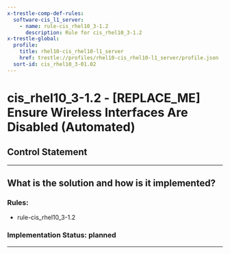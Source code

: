 ```yaml
---
x-trestle-comp-def-rules:
  software-cis_l1_server:
    - name: rule-cis_rhel10_3-1.2
      description: Rule for cis_rhel10_3-1.2
x-trestle-global:
  profile:
    title: rhel10-cis_rhel10-l1_server
    href: trestle://profiles/rhel10-cis_rhel10-l1_server/profile.json
  sort-id: cis_rhel10_3-01.02
---
```


# cis_rhel10_3-1.2 - \[REPLACE_ME\] Ensure Wireless Interfaces Are Disabled (Automated)

## Control Statement

______________________________________________________________________

## What is the solution and how is it implemented?

<!-- For implementation status enter one of: implemented, partial, planned, alternative, not-applicable -->

<!-- Note that the list of rules under ### Rules: is read-only and changes will not be captured after assembly to JSON -->

<!-- Add control implementation description here for control: cis_rhel10_3-1.2 -->

### Rules:

  - rule-cis_rhel10_3-1.2

### Implementation Status: planned

______________________________________________________________________

